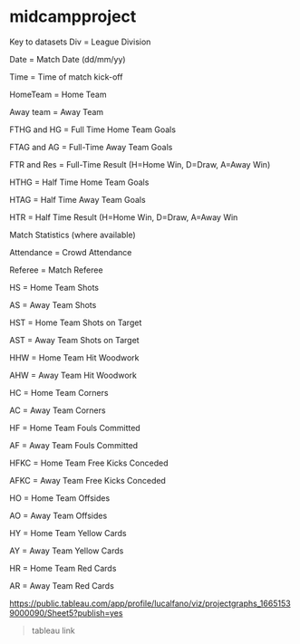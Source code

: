# midcampproject
Key to datasets
Div = League Division

Date = Match Date (dd/mm/yy)

Time = Time of match kick-off

HomeTeam = Home Team

Away team = Away Team

FTHG and HG = Full Time Home Team Goals

FTAG and AG = Full-Time Away Team Goals

FTR and Res = Full-Time Result (H=Home Win, D=Draw, A=Away Win)

HTHG = Half Time Home Team Goals

HTAG = Half Time Away Team Goals

HTR = Half Time Result (H=Home Win, D=Draw, A=Away Win

Match Statistics (where available)

Attendance = Crowd Attendance

Referee = Match Referee

HS = Home Team Shots

AS = Away Team Shots

HST = Home Team Shots on Target

AST = Away Team Shots on Target

HHW = Home Team Hit Woodwork

AHW = Away Team Hit Woodwork

HC = Home Team Corners

AC = Away Team Corners

HF = Home Team Fouls Committed

AF = Away Team Fouls Committed

HFKC = Home Team Free Kicks Conceded

AFKC = Away Team Free Kicks Conceded

HO = Home Team Offsides

AO = Away Team Offsides

HY = Home Team Yellow Cards

AY = Away Team Yellow Cards

HR = Home Team Red Cards

AR = Away Team Red Cards



https://public.tableau.com/app/profile/lucalfano/viz/projectgraphs_16651539000090/Sheet5?publish=yes
>tableau link 
